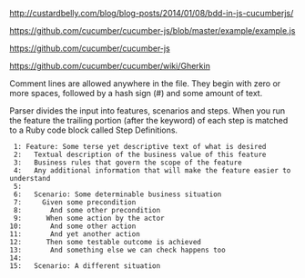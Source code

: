 http://custardbelly.com/blog/blog-posts/2014/01/08/bdd-in-js-cucumberjs/

https://github.com/cucumber/cucumber-js/blob/master/example/example.js

https://github.com/cucumber/cucumber-js

https://github.com/cucumber/cucumber/wiki/Gherkin

Comment lines are allowed anywhere in the file. They begin with zero or more spaces, followed by a hash sign (#) and some amount of text.

Parser divides the input into features, scenarios and steps. When you run the feature the trailing portion (after the keyword) of each step is matched to a Ruby code block called Step Definitions.

     1: Feature: Some terse yet descriptive text of what is desired
     2:   Textual description of the business value of this feature
     3:   Business rules that govern the scope of the feature
     4:   Any additional information that will make the feature easier to understand
     5: 
     6:   Scenario: Some determinable business situation
     7:     Given some precondition
     8:       And some other precondition
     9:      When some action by the actor
    10:       And some other action
    11:       And yet another action
    12:      Then some testable outcome is achieved
    13:       And something else we can check happens too
    14: 
    15:   Scenario: A different situation

